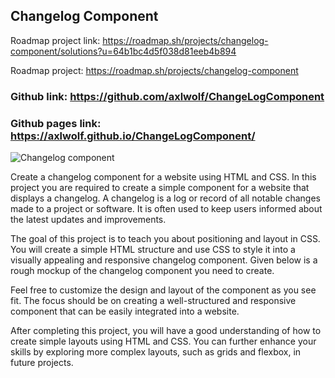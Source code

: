 ## Changelog Component

Roadmap project link: https://roadmap.sh/projects/changelog-component/solutions?u=64b1bc4d5f038d81eeb4b894

Roadmap project: https://roadmap.sh/projects/changelog-component

### Github link: https://github.com/axlwolf/ChangeLogComponent

### Github pages link: https://axlwolf.github.io/ChangeLogComponent/


![Changelog component](https://assets.roadmap.sh/guest/changelog-component-1m86j.png)

Create a changelog component for a website using HTML and CSS.
In this project you are required to create a simple component for a website that displays a changelog. A changelog is a log or record of all notable changes made to a project or software. It is often used to keep users informed about the latest updates and improvements.

The goal of this project is to teach you about positioning and layout in CSS. You will create a simple HTML structure and use CSS to style it into a visually appealing and responsive changelog component. Given below is a rough mockup of the changelog component you need to create.

Feel free to customize the design and layout of the component as you see fit. The focus should be on creating a well-structured and responsive component that can be easily integrated into a website.

After completing this project, you will have a good understanding of how to create simple layouts using HTML and CSS. You can further enhance your skills by exploring more complex layouts, such as grids and flexbox, in future projects.

